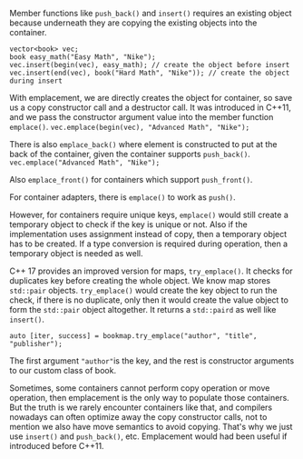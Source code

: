 
Member functions like `push_back()` and `insert()` requires an existing object because underneath they are copying the existing objects into the container. 
```
vector<book> vec;
book easy_math("Easy Math", "Nike");
vec.insert(begin(vec), easy_math); // create the object before insert
vec.insert(end(vec), book("Hard Math", "Nike")); // create the object during insert
```
With emplacement, we are directly creates the object for container, so save us a copy constructor call and a destructor call. It was introduced in C++11, and we pass the constructor argument value into the member function `emplace()`.
`vec.emplace(begin(vec), "Advanced Math", "Nike");`

There is also `emplace_back()` where element is constructed to put at the back of the container, given the container supports `push_back()`.
`vec.emplace("Advanced Math", "Nike");`

Also `emplace_front()` for containers which support `push_front()`.

For container adapters, there is `emplace()` to work as `push()`.

However, for containers require unique keys, `emplace()` would still create a temporary object to check if the key is unique or not. Also if the implementation uses assignment instead of copy, then a temporary object has to be created. If a type conversion is required during operation, then a temporary object is needed as well.

C++ 17 provides an improved version for maps, `try_emplace()`. It checks for duplicates key before creating the whole object. We know map stores `std::pair` objects. `try_emplace()` would create the key object to run the check, if there is no duplicate, only then it would create the value object to form the `std::pair` object altogether.
It returns a `std::paird` as well like `insert()`.
```
auto [iter, success] = bookmap.try_emplace("author", "title", "publisher");
```
The first argument `"author"`is the key, and the rest is constructor arguments to our custom class of book.

Sometimes, some containers cannot perform copy operation or move operation, then emplacement is the only way to populate those containers. 
But the truth is we rarely encounter containers like that, and compilers nowadays can often optimize away the copy constructor calls, not to mention we also have move semantics to avoid copying. That's why we just use `insert()` and `push_back()`, etc.
Emplacement would had been useful if introduced before C++11.